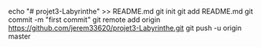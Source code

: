 echo "# projet3-Labyrinthe" >> README.md
git init
git add README.md
git commit -m "first commit"
git remote add origin https://github.com/jerem33620/projet3-Labyrinthe.git
git push -u origin master
